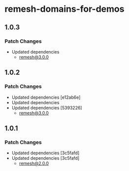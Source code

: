 # remesh-domains-for-demos

## 1.0.3

### Patch Changes

- Updated dependencies
  - remesh@3.0.0

## 1.0.2

### Patch Changes

- Updated dependencies [e12ab6e]
- Updated dependencies
- Updated dependencies [5393226]
  - remesh@3.0.0

## 1.0.1

### Patch Changes

- Updated dependencies [3c5fafd]
- Updated dependencies [3c5fafd]
  - remesh@2.0.0
